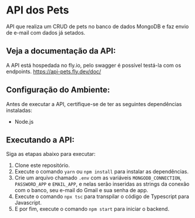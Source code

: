 # API dos Pets

API que realiza um CRUD de pets no banco de dados MongoDB e faz envio de e-mail com dados já setados.

## Veja a documentação da API:

A API está hospedada no fly.io, pelo swagger é possível testá-la com os endpoints.
https://api-pets.fly.dev/doc/

## Configuração do Ambiente:

Antes de executar a API, certifique-se de ter as seguintes dependências instaladas:

- Node.js

## Executando a API:

Siga as etapas abaixo para executar:

1. Clone este repositório.
2. Execute o comando `yarn` ou `npm install` para instalar as dependências.
3. Crie um arquivo chamado `.env` com as variáveis `MONGODB_CONNECTION`, `PASSWORD_APP` e `EMAIL_APP`, e nelas serão inseridas as strings da conexão com o banco, seu e-mail do Gmail e sua senha de app.
4. Execute o comando `npx tsc` para transpilar o código de Typescript para Javascript.
5. E por fim, execute o comando `npm start` para iniciar o backend.
